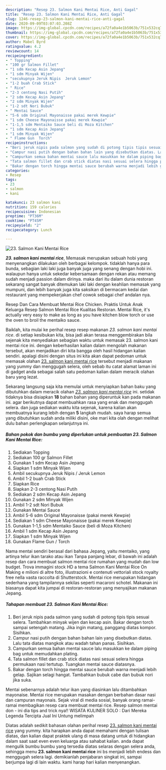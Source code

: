 ```yaml
---
description: "Resep 23. Salmon Kani Mentai Rice, Anti Gagal"
title: "Resep 23. Salmon Kani Mentai Rice, Anti Gagal"
slug: 1246-resep-23-salmon-kani-mentai-rice-anti-gagal
date: 2020-09-09T03:07:03.208Z
image: https://img-global.cpcdn.com/recipes/a72fa0a4e1b5063b/751x532cq70/23-salmon-kani-mentai-rice-foto-resep-utama.jpg
thumbnail: https://img-global.cpcdn.com/recipes/a72fa0a4e1b5063b/751x532cq70/23-salmon-kani-mentai-rice-foto-resep-utama.jpg
cover: https://img-global.cpcdn.com/recipes/a72fa0a4e1b5063b/751x532cq70/23-salmon-kani-mentai-rice-foto-resep-utama.jpg
author: Mabel Byrd
ratingvalue: 4.2
reviewcount: 14
recipeingredient:
- " Topping"
- "100 gr Salmon Fillet"
- "1 sdm Kecap Asin Jepang"
- "1 sdm Minyak Wijen"
- "secukupnya Jeruk Nipis  Jeruk Lemon"
- "1-2 buah Crab Stick"
- " Rice"
- "2-3 centong Nasi Putih"
- "2 sdm Kecap Asin Jepang"
- "2 sdm Minyak Wijen"
- "1-2 sdt Nori Bubuk"
- " Mentai Sauce"
- "5-6 sdm Original Mayonaisse pakai merek Kewpie"
- "1 sdm Cheese Mayonaisse pakai merek Kewpie"
- "1-1,5 sdm Mentaiko Sauce beli di Moza Kitchen"
- "1 sdm Kecap Asin Jepang"
- "1 sdm Minyak Wijen"
- " Flame Gun  Torch"
recipeinstructions:
- "Beri jeruk nipis pada salmon yang sudah di potong tipis tipis sesuai selera. Tambahkan minyak wijen dan kecap asin. Bakar dengan torch sampai setengah matang. Jika ingin matang, panggang diatas kompor. Sisihkan."
- "Campur nasi putih dengan bahan bahan lain yang disebutkan diatas. Lalu tata diatas mangkok atau wadah tahan panas. Sisihkan."
- "Campurkan semua bahan mentai sauce lalu masukkan ke dalam piping bag untuk memudahkan plating."
- "Tata salmon fillet dan crab stick diatas nasi sesuai selera hingga permukaan nasi tertutup. Tuangkan mentai sauce diatasnya."
- "Bakar dengan torch hingga mentai sauce berubah warna menjadi lebih gelap. Sajikan selagi hangat. Tambahkan bubuk cabe dan bubuk nori jika suka."
categories:
- Resep
tags:
- 23
- salmon
- kani

katakunci: 23 salmon kani 
nutrition: 159 calories
recipecuisine: Indonesian
preptime: "PT36M"
cooktime: "PT45M"
recipeyield: "2"
recipecategory: Lunch

---
```



![23. Salmon Kani Mentai Rice](https://img-global.cpcdn.com/recipes/a72fa0a4e1b5063b/751x532cq70/23-salmon-kani-mentai-rice-foto-resep-utama.jpg)

<b><i>23. salmon kani mentai rice</i></b>, Memasak merupakan sebuah hobi yang menyenangkan dilakukan oleh berbagai kelompok. tidaklah hanya para bunda, sebagian laki laki juga banyak juga yang senang dengan hobi ini. walaupun hanya untuk sekedar kebersamaan dengan rekan atau memang sudah menjadi passion dalam dirinya. maka dari itu dalam dunia restoran sekarang sangat banyak ditemukan laki laki dengan keahlian memasak yang mumpuni, dan lebih banyak juga kita saksikan di bermacam kedai dan restaurant yang mempekerjakan chef cowok sebagai chef andalan nya.

Resep Dan Cara Membuat Mentai Rice Chicken. Praktis Untuk Anak Keluarga Resep Salmon Mentai Rice Kualitas Restoran. Mentai Rice, it&#39;s actually very easy to make as long as you have kitchen blow torch or use the oven to broil the mentaiko sauce.

Baiklah, kita mulai ke perihal resep resep makanan <i>23. salmon kani mentai rice</i>. di setiap kesibukan kita, bisa jadi akan terasa menggembirakan bila sejenak kita menyediakan sebagian waktu untuk memasak 23. salmon kani mentai rice ini. dengan keberhasilan kalian dalam mengolah makanan tersebut, akan menjadikan diri kita bangga oleh hasil hidangan kalian sendiri. apalagi disini dengan situs ini kita akan dapat pedoman untuk memasak olahan <u>23. salmon kani mentai rice</u> tersebut menjadi makanan yang yummy dan menggugah selera, oleh sebab itu catat alamat laman ini di gadget anda sebagai salah satu pedoman kalian dalam meracik olahan baru yang lezat.


Sekarang langsung saja kita memulai untuk menyiapkan bahan baku yang dibutuhkan dalam meracik olahan <u><i>23. salmon kani mentai rice</i></u> ini. setidak tidaknya bisa disiapkan <b>18</b> bahan bahan yang diperuntuk kan pada makanan ini. agar berikutnya dapat membuahkan rasa yang enak dan menggugah selera. dan juga sediakan waktu kita sejenak, karena kalian akan membuatnya kurang lebih dengan <b>5</b> langkah mudah. saya harap semua yang dibutuhkan sudah anda miliki disini, oke mari kita olah dengan melihat dulu bahan perlengkapan selanjutnya ini.

<!--inarticleads1-->

##### Bahan pokok dan bumbu yang diperlukan untuk pembuatan 23. Salmon Kani Mentai Rice:

1. Sediakan  Topping
1. Sediakan 100 gr Salmon Fillet
1. Gunakan 1 sdm Kecap Asin Jepang
1. Siapkan 1 sdm Minyak Wijen
1. Ambil secukupnya Jeruk Nipis / Jeruk Lemon
1. Ambil 1-2 buah Crab Stick
1. Siapkan  Rice
1. Siapkan 2-3 centong Nasi Putih
1. Sediakan 2 sdm Kecap Asin Jepang
1. Gunakan 2 sdm Minyak Wijen
1. Ambil 1-2 sdt Nori Bubuk
1. Gunakan  Mentai Sauce
1. Ambil 5-6 sdm Original Mayonaisse (pakai merek Kewpie)
1. Sediakan 1 sdm Cheese Mayonaisse (pakai merek Kewpie)
1. Gunakan 1-1,5 sdm Mentaiko Sauce (beli di Moza Kitchen)
1. Ambil 1 sdm Kecap Asin Jepang
1. Siapkan 1 sdm Minyak Wijen
1. Gunakan  Flame Gun / Torch


Nama mentai sendiri berasal dari bahasa Jepang, yaitu mentaiko, yang artinya telur ikan tarako atau ikan Tanpa panjang lebar, di bawah ini adalah resep dan cara membuat salmon mentai rice rumahan yang mudah dan low budget. Trova immagini stock HD a tema Salmon Kani Mentai Rice On Making e milioni di altre foto, illustrazioni e contenuti vettoriali stock royalty free nella vasta raccolta di Shutterstock. Mentai rice merupakan hidangan sederhana yang tampilannya sekilas seperti macaroni schotel. Makanan ini biasanya dapat kita jumpai di restoran-restoran yang menyajikan makanan Jepang. 

<!--inarticleads2-->

##### Tahapan membuat 23. Salmon Kani Mentai Rice:

1. Beri jeruk nipis pada salmon yang sudah di potong tipis tipis sesuai selera. Tambahkan minyak wijen dan kecap asin. Bakar dengan torch sampai setengah matang. Jika ingin matang, panggang diatas kompor. Sisihkan.
1. Campur nasi putih dengan bahan bahan lain yang disebutkan diatas. Lalu tata diatas mangkok atau wadah tahan panas. Sisihkan.
1. Campurkan semua bahan mentai sauce lalu masukkan ke dalam piping bag untuk memudahkan plating.
1. Tata salmon fillet dan crab stick diatas nasi sesuai selera hingga permukaan nasi tertutup. Tuangkan mentai sauce diatasnya.
1. Bakar dengan torch hingga mentai sauce berubah warna menjadi lebih gelap. Sajikan selagi hangat. Tambahkan bubuk cabe dan bubuk nori jika suka.


Mentai sebenarnya adalah telur ikan yang diasinkan lalu ditambahkan mayonaise. Mentai rice merupakan masakan dengan berbahan dasar nasi dan campuran mayonais. Sejak viral di media sosial, banyak orang ramai-ramai membagikan resep cara membuat mentai rice. Resep salmon mentai don - ini dia tips and trick nya!! WISATA KULINER SOLO : Dari Mereka Legenda Tercipta Jual Ini Untung melimpah 

Diatas adalah sedikit bahasan olahan perihal resep <u>23. salmon kani mentai rice</u> yang yummy. kita harapkan anda dapat memahami dengan tulisan diatas, dan kalian dapat praktek ulang di masa datang untuk di hidangkan dalam saat saat even even keluarga atau sahabat kalian. anda dapat mengulik bumbu bumbu yang tersedia diatas selaras dengan selera anda, sehingga menu <b>23. salmon kani mentai rice</b> ini bs menjadi lebih endess dan menggugah selera lagi. demikianlah penjabaran singkat ini, sampai berjumpa lagi di lain waktu. kami harap hari kalian menyenangkan.
